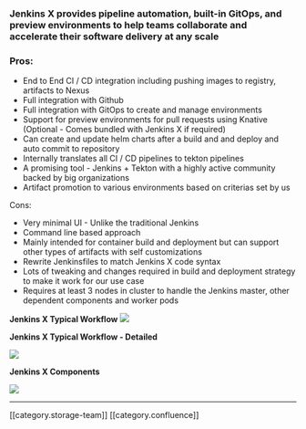 
### Jenkins X provides pipeline automation, built-in GitOps, and preview environments to help teams collaborate and accelerate their software delivery at any scale

### Pros:

* End to End CI / CD integration including pushing images to registry, artifacts to Nexus
* Full integration with Github
* Full integration with GitOps to create and manage environments
* Support for preview environments for pull requests using Knative (Optional - Comes bundled with Jenkins X if required)
* Can create and update helm charts after a build and and deploy and auto commit to repository
* Internally translates all CI / CD pipelines to tekton pipelines
* A promising tool - Jenkins + Tekton with a highly active community backed by big organizations
* Artifact promotion to various environments based on criterias set by us



Cons:


* Very minimal UI - Unlike the traditional Jenkins
* Command line based approach
* Mainly intended for container build and deployment but can support other types of artifacts with self customizations
* Rewrite Jenkinsfiles to match Jenkins X code syntax
* Lots of tweaking and changes required in build and deployment strategy to make it work for our use case
* Requires at least 3 nodes in cluster to handle the Jenkins master, other dependent components and worker pods



 **Jenkins X Typical Workflow** ![](images/storage/)

 **Jenkins X Typical Workflow - Detailed** 

![](images/storage/)





 **Jenkins X Components** 

![](images/storage/)









*****

[[category.storage-team]] 
[[category.confluence]] 
